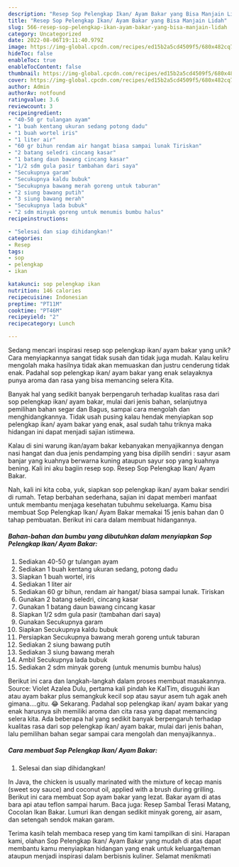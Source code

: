 ```yaml
---
description: "Resep Sop Pelengkap Ikan/ Ayam Bakar yang Bisa Manjain Lidah"
title: "Resep Sop Pelengkap Ikan/ Ayam Bakar yang Bisa Manjain Lidah"
slug: 566-resep-sop-pelengkap-ikan-ayam-bakar-yang-bisa-manjain-lidah
category: Uncategorized
date: 2022-08-06T19:11:40.979Z
image: https://img-global.cpcdn.com/recipes/ed15b2a5cd4509f5/680x482cq70/sop-pelengkap-ikan-ayam-bakar-foto-resep-utama.jpg
hideToc: false
enableToc: true
enableTocContent: false
thumbnail: https://img-global.cpcdn.com/recipes/ed15b2a5cd4509f5/680x482cq70/sop-pelengkap-ikan-ayam-bakar-foto-resep-utama.jpg
cover: https://img-global.cpcdn.com/recipes/ed15b2a5cd4509f5/680x482cq70/sop-pelengkap-ikan-ayam-bakar-foto-resep-utama.jpg
author: Admin
authorAv: notfound
ratingvalue: 3.6
reviewcount: 3
recipeingredient:
- "40-50 gr tulangan ayam"
- "1 buah kentang ukuran sedang potong dadu"
- "1 buah wortel iris"
- "1 liter air"
- "60 gr bihun rendam air hangat biasa sampai lunak Tiriskan"
- "2 batang seledri cincang kasar"
- "1 batang daun bawang cincang kasar"
- "1/2 sdm gula pasir tambahan dari saya"
- "Secukupnya garam"
- "Secukupnya kaldu bubuk"
- "Secukupnya bawang merah goreng untuk taburan"
- "2 siung bawang putih"
- "3 siung bawang merah"
- "Secukupnya lada bubuk"
- "2 sdm minyak goreng untuk menumis bumbu halus"
recipeinstructions:

- "Selesai dan siap dihidangkan!"
categories:
- Resep
tags:
- sop
- pelengkap
- ikan

katakunci: sop pelengkap ikan 
nutrition: 146 calories
recipecuisine: Indonesian
preptime: "PT11M"
cooktime: "PT46M"
recipeyield: "2"
recipecategory: Lunch

---
```





Sedang mencari inspirasi resep sop pelengkap ikan/ ayam bakar yang unik? Cara menyiapkannya sangat tidak susah dan tidak juga mudah. Kalau keliru mengolah maka hasilnya tidak akan memuaskan dan justru cenderung tidak enak. Padahal sop pelengkap ikan/ ayam bakar yang enak selayaknya punya aroma dan rasa yang bisa memancing selera Kita.





Banyak hal yang sedikit banyak berpengaruh terhadap kualitas rasa dari sop pelengkap ikan/ ayam bakar, mulai dari jenis bahan, selanjutnya pemilihan bahan segar dan Bagus, sampai cara mengolah dan menghidangkannya. Tidak usah pusing kalau hendak menyiapkan sop pelengkap ikan/ ayam bakar yang enak,      asal sudah tahu triknya maka hidangan ini dapat menjadi sajian istimewa.














Kalau di sini warung ikan/ayam bakar kebanyakan menyajikannya dengan nasi hangat dan dua jenis pendamping yang bisa dipilih sendiri : sayur asam banjar yang kuahnya berwarna kuning ataupun sayur sop yang kuahnya bening. Kali ini aku bagiin resep sop. Resep Sop Pelengkap Ikan/ Ayam Bakar.






Nah, kali ini kita coba, yuk, siapkan sop pelengkap ikan/ ayam bakar sendiri di rumah. Tetap berbahan sederhana, sajian ini dapat memberi manfaat untuk membantu menjaga kesehatan tubuhmu sekeluarga. Kamu bisa membuat Sop Pelengkap Ikan/ Ayam Bakar memakai 15 jenis bahan dan 0 tahap pembuatan. Berikut ini cara dalam membuat hidangannya.

<!--inarticleads1-->

##### Bahan-bahan dan bumbu yang dibutuhkan dalam menyiapkan Sop Pelengkap Ikan/ Ayam Bakar:

1. Sediakan 40-50 gr tulangan ayam
1. Sediakan 1 buah kentang ukuran sedang, potong dadu
1. Siapkan 1 buah wortel, iris
1. Sediakan 1 liter air
1. Sediakan 60 gr bihun, rendam air hangat/ biasa sampai lunak. Tiriskan
1. Gunakan 2 batang seledri, cincang kasar
1. Gunakan 1 batang daun bawang cincang kasar
1. Siapkan 1/2 sdm gula pasir (tambahan dari saya)
1. Gunakan Secukupnya garam
1. Siapkan Secukupnya kaldu bubuk
1. Persiapkan Secukupnya bawang merah goreng untuk taburan
1. Sediakan 2 siung bawang putih
1. Sediakan 3 siung bawang merah
1. Ambil Secukupnya lada bubuk
1. Sediakan 2 sdm minyak goreng (untuk menumis bumbu halus)


Berikut ini cara dan langkah-langkah dalam proses membuat masakannya. Source: Violet Azalea Dulu, pertama kali pindah ke KalTim, disuguhi ikan atau ayam bakar plus semangkuk kecil sop atau sayur asem tuh agak aneh gimana….gitu. 😂 Sekarang. Padahal sop pelengkap ikan/ ayam bakar yang enak harusnya sih memiliki aroma dan cita rasa yang dapat memancing selera kita. Ada beberapa hal yang sedikit banyak berpengaruh terhadap kualitas rasa dari sop pelengkap ikan/ ayam bakar, mulai dari jenis bahan, lalu pemilihan bahan segar sampai cara mengolah dan menyajikannya.. 

<!--inarticleads2-->

##### Cara membuat Sop Pelengkap Ikan/ Ayam Bakar:


1. Selesai dan siap dihidangkan!

In Java, the chicken is usually marinated with the mixture of kecap manis (sweet soy sauce) and coconut oil, applied with a brush during grilling. Berikut ini cara membuat Sop ayam bakar yang lezat. Bakar ayam di atas bara api atau teflon sampai harum. Baca juga: Resep Sambal Terasi Matang, Cocolan Ikan Bakar. Lumuri ikan dengan sedikit minyak goreng, air asam, dan setengah sendok makan garam. 

Terima kasih telah membaca resep yang tim kami tampilkan di sini. Harapan kami, olahan Sop Pelengkap Ikan/ Ayam Bakar yang mudah di atas dapat membantu kamu menyiapkan hidangan yang enak untuk keluarga/teman ataupun menjadi inspirasi dalam berbisnis kuliner. Selamat menikmati
